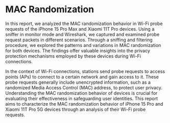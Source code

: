 <!DOCTYPE html>
<html lang="en">
<head>
    <meta charset="UTF-8">
    <meta name="viewport" content="width=device-width, initial-scale=1.0">
    
</head>
<body>
    <h1>MAC Randomization </h1>
    <p>
        In this report, we analyzed the MAC randomization behavior in Wi-Fi probe requests of the iPhone 15 Pro Max and Xiaomi 11T Pro devices. Using a sniffer in monitor mode and Wireshark, we captured and examined probe request packets in different scenarios. Through a sniffing and filtering procedure, we explored the patterns and variations in MAC randomization for both devices. The findings offer valuable insights into the privacy protection mechanisms employed by these devices during Wi-Fi connections.
    </p>
    <p>
        In the context of Wi-Fi connections, stations send probe requests to access points (APs) to connect to a certain network and gain access to it. These probe requests generally include unencrypted information, such as a randomized Media Access Control (MAC) address, to protect user privacy. Understanding the MAC randomization behavior of devices is crucial for evaluating their effectiveness in safeguarding user identities. This report aims to characterize the MAC randomization behavior of iPhone 15 Pro and Xiaomi 11T Pro 5G devices through an analysis of their Wi-Fi probe requests.
    </p>
</body>
</html>
